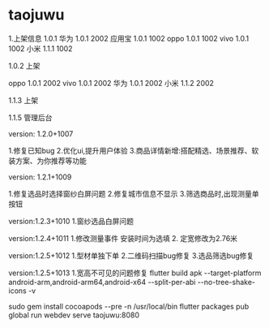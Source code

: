 <!--
 * @Description: //TODO
 * @Author: iamsmiling
 * @Date: 2020-08-03 10:46:13
 * @LastEditTime: 2021-01-13 14:40:09
-->
# taojuwu

1.上架信息
1.0.1
华为 1.0.1 2002
应用宝 1.0.1 1002
oppo 1.0.1 1002
vivo 1.0.1 1002
小米 1.1.1 1002


1.0.2 上架

oppo 1.0.1 2002
vivo 1.0.1 2002
华为 1.0.1 2002
小米 1.1.2 2002

1.1.3 上架


1.1.5 管理后台


version: 1.2.0+1007


1.修复已知bug
2.优化ui,提升用户体验
3.商品详情新增:搭配精选、场景推荐、软装方案、为你推荐等功能


version: 1.2.1+1009

1.修复选品时选择窗纱白屏问题
2.修复城市信息不显示
3.筛选商品时,出现测量单按钮

version:1.2.3+1010
1.窗纱选品白屏问题

version:1.2.4+1011
1.修改测量事件 安装时间为选填
2. 定宽修改为2.76米

version:1.2.5+1012
1.型材单独下单 
2.二维码扫描bug修复
3.选品筛选bug修复


version:1.2.5+1013
1.宽高不可见的问题修复
flutter build apk --target-platform android-arm,android-arm64,android-x64 --split-per-abi --no-tree-shake-icons -v



sudo gem install cocoapods --pre -n /usr/local/bin
flutter packages pub global run webdev serve taojuwu:8080
